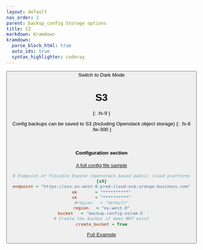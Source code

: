 ```yaml
---
layout: default
nav_order: 2
parent: backup_config Storage options
title: S3
markdown: Kramdown
kramdown:
  parse_block_html: true
  auto_ids: true
  syntax_highlighter: coderay
---
```


<button class="btn js-toggle-dark-mode">Switch to Dark Mode

<script>
const toggleDarkMode = document.querySelector('.js-toggle-dark-mode');

jtd.addEvent(toggleDarkMode, 'click', function(){
  if (jtd.getTheme() === 'dark') {
    jtd.setTheme('light');
    toggleDarkMode.textContent = 'Switch to Dark Mode';
  } else {
    jtd.setTheme('dark');
    toggleDarkMode.textContent = 'Switch to Light Mode';
  }
});
</script>

# S3
{: .fs-9 }

Config backups can be saved to S3 (Including Openstack object storage)
{: .fs-6 .fw-300 }


<br>


#### Configuration section


[A full config file sample](/Docs/config_file.md#sample_config_file)


```ini
# Endpoint of Flexible Engine (Openstack based public cloud platform)
[s3]
endpoint = "https://oss.eu-west-0.prod-cloud-ocb.orange-business.com"
ak       = "**********"
sk       = "**********"
#region   = "default"
region   = "eu-west-0"
bucket   = 'backup-config-eslam-5'
# Create the bucket if does NOT exist
create_bucket = True
```

[Full Example](https://eslam-gomaa.github.io/Flexible-Network/Docs/Examples/example-2/)